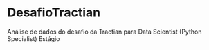 # DesafioTractian
Análise de dados do desafio da Tractian para Data Scientist (Python Specialist) Estágio
